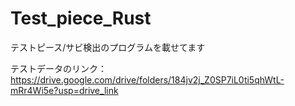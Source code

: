 # Test_piece_Rust
テストピース/サビ検出のプログラムを載せてます

テストデータのリンク：https://drive.google.com/drive/folders/184jv2j_Z0SP7iL0ti5qhWtL-mRr4Wi5e?usp=drive_link
